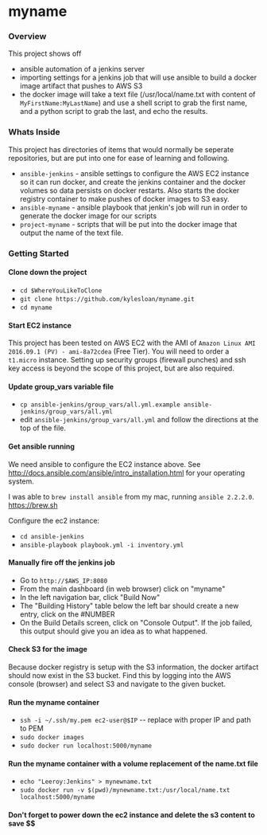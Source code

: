 # myname


### Overview
This project shows off 
* ansible automation of a jenkins server
* importing settings for a jenkins job that will use ansible to build a docker image artifact that pushes to AWS S3
* the docker image will take a text file (/usr/local/name.txt with content of `MyFirstName:MyLastName`) and use a shell script to grab the first name, and a python script to grab the last, and echo the results.

### Whats Inside
This project has directories of items that would normally be seperate repositories, but are put into one for ease of learning and following.
* `ansible-jenkins` - ansible settings to configure the AWS EC2 instance so it can run docker, and create the jenkins container and the docker volumes so data persists on docker restarts.  Also starts the docker registry container to make pushes of docker images to S3 easy.
* `ansible-myname` - ansible playbook that jenkin's job will run in order to generate the docker image for our scripts
* `project-myname` - scripts that will be put into the docker image that output the name of the text file.

### Getting Started

#### Clone down the project

* `cd $WhereYouLikeToClone`
* `git clone https://github.com/kylesloan/myname.git`
* `cd myname`

#### Start EC2 instance
This project has been tested on AWS EC2 with the AMI of `Amazon Linux AMI 2016.09.1 (PV) - ami-8a72cdea` (Free Tier). You will need to order a `t1.micro` instance.  Setting up security groups (firewall punches) and ssh key access is beyond the scope of this project, but are also required.

#### Update group_vars variable file
* `cp ansible-jenkins/group_vars/all.yml.example ansible-jenkins/group_vars/all.yml`
* edit `ansible-jenkins/group_vars/all.yml` and follow the directions at the top of the file.


#### Get ansible running
We need ansible to configure the EC2 instance above.  See http://docs.ansible.com/ansible/intro_installation.html for your operating system.

I was able to `brew install ansible` from my mac, running `ansible 2.2.2.0`.  https://brew.sh

Configure the ec2 instance:

* `cd ansible-jenkins`
* `ansible-playbook playbook.yml -i inventory.yml`

#### Manually fire off the jenkins job

* Go to `http://$AWS_IP:8080`
* From the main dashboard (in web browser) click on "myname"
* In the left navigation bar, click "Build Now"
* The "Building History" table below the left bar should create a new entry, click on the #NUMBER
* On the Build Details screen, click on "Console Output".  If the job failed, this output should give you an idea as to what happened.

#### Check S3 for the image

Because docker registry is setup with the S3 information, the docker artifact should now exist in the S3 bucket.  Find this by logging into the AWS console (browser) and select S3 and navigate to the given bucket.


#### Run the myname container

* `ssh -i ~/.ssh/my.pem ec2-user@$IP` -- replace with proper IP and path to PEM
* `sudo docker images`
* `sudo docker run localhost:5000/myname`

#### Run the myname container with a volume replacement of the name.txt file

* `echo "Leeroy:Jenkins" > mynewname.txt`
* `sudo docker run -v $(pwd)/mynewname.txt:/usr/local/name.txt localhost:5000/myname`

#### Don't forget to power down the ec2 instance and delete the s3 content to save $$
